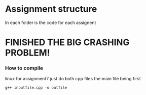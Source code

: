 # Assignment structure
In each folder is the code for each assignent

# FINISHED THE BIG CRASHING PROBLEM! 


### How to compile 
linux for assignment7 just do both cpp files the main file being first
```
g++ inputfile.cpp -o outfile
```
